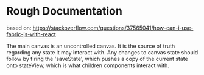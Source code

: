 # Rough Documentation
based on: https://stackoverflow.com/questions/37565041/how-can-i-use-fabric-js-with-react

The main canvas is an uncontrolled canvas. It is the source of truth regarding
any state it may interact with. Any changes to canvas state should follow by
firing the 'saveState', which pushes a copy of the current state onto 
stateView, which is what children components interact with.


